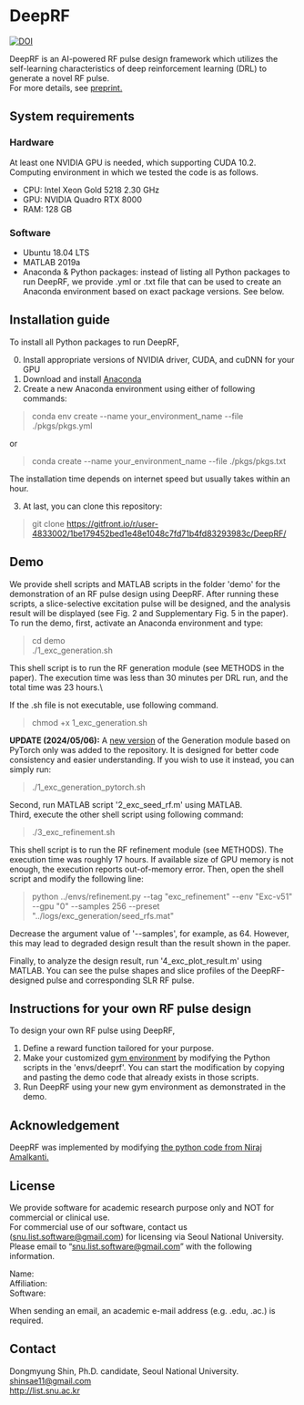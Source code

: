 # DeepRF
[![DOI](https://zenodo.org/badge/366596735.svg)](https://zenodo.org/badge/latestdoi/366596735)

DeepRF is an AI-powered RF pulse design framework which utilizes the self-learning characteristics 
of deep reinforcement learning (DRL) to generate a novel RF pulse. \
For more details, see [preprint.](https://arxiv.org/abs/2105.03061)

## System requirements

### Hardware
At least one NVIDIA GPU is needed, which supporting CUDA 10.2.
Computing environment in which we tested the code is as follows.

- CPU: Intel Xeon Gold 5218 2.30 GHz
- GPU: NVIDIA Quadro RTX 8000
- RAM: 128 GB

### Software
- Ubuntu 18.04 LTS
- MATLAB 2019a
- Anaconda & Python packages:
instead of listing all Python packages to run DeepRF, we provide .yml or .txt file that can be used to 
create an Anaconda environment based on exact package versions. See below.

## Installation guide
To install all Python packages to run DeepRF,

0. Install appropriate versions of NVIDIA driver, CUDA, and cuDNN for your GPU
1. Download and install [Anaconda](https://www.anaconda.com/products/individual)
2. Create a new Anaconda environment using either of following commands:
>conda env create --name your_environment_name --file ./pkgs/pkgs.yml

or

>conda create --name your_environment_name --file ./pkgs/pkgs.txt

The installation time depends on internet speed but usually takes within an hour.

3. At last, you can clone this repository:
> git clone https://gitfront.io/r/user-4833002/1be179452bed1e48e1048c7fd71b4fd83293983c/DeepRF/

## Demo
We provide shell scripts and MATLAB scripts in the folder 'demo' 
for the demonstration of an RF pulse design using DeepRF.
After running these scripts, a slice-selective excitation pulse will be designed, 
and the analysis result will be displayed 
(see Fig. 2 and Supplementary Fig. 5 in the paper).\
To run the demo, first, activate an Anaconda environment and type:
> cd demo\
> ./1_exc_generation.sh

This shell script is to run the RF generation module (see METHODS in the paper). 
The execution time was less than 30 minutes per DRL run, 
and the total time was 23 hours.\

If the .sh file is not executable, use following command.
> chmod +x 1_exc_generation.sh

**UPDATE (2024/05/06):** A [new version](https://github.com/SNU-LIST/DeepRF/blob/master/envs/generation_pytorch_version.py) of the Generation module based on PyTorch only was added to the repository. It is designed for better code consistency and easier understanding. If you wish to use it instead, you can simply run:
> ./1_exc_generation_pytorch.sh


Second, run MATLAB script '2_exc_seed_rf.m' using MATLAB.\
Third, execute the other shell script using following command:
> ./3_exc_refinement.sh

This shell script is to run the RF refinement module (see METHODS). The execution time was roughly 17 hours. 
If available size of GPU memory is not enough, the execution reports out-of-memory error. Then, open the shell script and
modify the following line:
> python ../envs/refinement.py --tag "exc_refinement" --env "Exc-v51" --gpu "0" --samples 256 --preset "../logs/exc_generation/seed_rfs.mat"

Decrease the argument value of '--samples', for example, as 64. However, this may lead to degraded design result 
than the result shown in the paper.

Finally, to analyze the design result, run '4_exc_plot_result.m' using MATLAB.
You can see the pulse shapes and slice profiles of the DeepRF-designed pulse and corresponding SLR RF pulse.

## Instructions for your own RF pulse design
To design your own RF pulse using DeepRF, 

1. Define a reward function tailored for your purpose.
2. Make your customized [gym environment](https://gym.openai.com/) by modifying the Python scripts 
in the 'envs/deeprf'.
You can start the modification by copying and pasting the demo code that already exists in those scripts.
3. Run DeepRF using your new gym environment as demonstrated in the demo.

## Acknowledgement
DeepRF was implemented by modifying 
[the python code from Niraj Amalkanti.](https://github.com/namalkanti/bloch-simulator-python) 

## License
We provide software for academic research purpose only and NOT for commercial or clinical use.  
For commercial use of our software, contact us (snu.list.software@gmail.com) for licensing 
via Seoul National University.  
Please email to “snu.list.software@gmail.com” with the following information.  
  
Name:  
Affiliation:  
Software:  
  
When sending an email, an academic e-mail address (e.g. .edu, .ac.) is required.  

## Contact
Dongmyung Shin, Ph.D. candidate, Seoul National University.  
shinsae11@gmail.com  
http://list.snu.ac.kr
